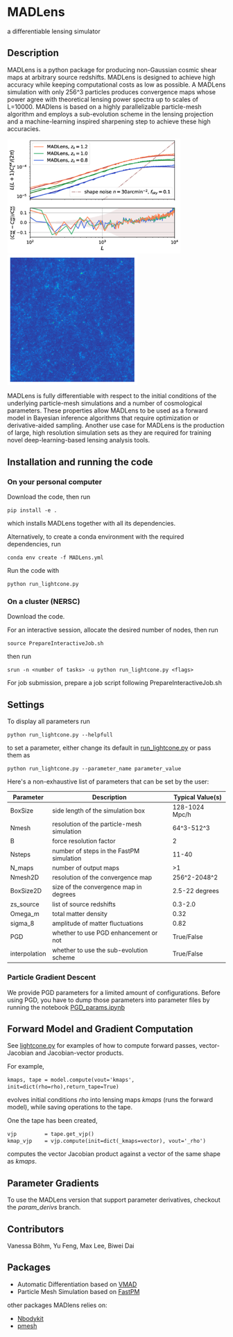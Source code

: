 # MADLens
a differentiable lensing simulator

## Description
MADLens is a python package for producing non-Gaussian cosmic shear maps at arbitrary source redshifts. MADLens is designed to achieve high accuracy while keeping computational costs as low as possible. A MADLens simulation with only 256^3 particles produces convergence maps whose power agree with theoretical lensing power spectra up to scales of L=10000.
MADlens is based on a highly parallelizable particle-mesh algorithm and employs a sub-evolution scheme in the lensing projection and a machine-learning inspired sharpening step to achieve these high accuracies.
<p float="left">
<img src="/figures/redshift_comp.png" width="400"/> 
  
<img src="/figures/lensing_map.png" width="300"/> 
</p>
  
MADLens is fully differentiable with respect to the initial conditions of the underlying particle-mesh simulations and a number of cosmological parameters. These properties allow MADLens to be used as a forward model in Bayesian inference algorithms that require optimization or derivative-aided sampling. Another use case for MADLens is the production of large, high resolution simulation sets as they are required for training novel deep-learning-based lensing analysis tools.

## Installation and running the code

### On your personal computer

Download the code, then run
```
pip install -e .
```
which installs MADLens together with all its dependencies.

Alternatively, to create a conda environment with the required dependencies, run 
```
conda env create -f MADLens.yml
```
Run the code with

```
python run_lightcone.py
```

### On a cluster (NERSC)

Download the code.

For an interactive session, allocate the desired number of nodes, then run 
```
source PrepareInteractiveJob.sh
```
then run 
```
srun -n <number of tasks> -u python run_lightcone.py <flags>
```

For job submission, prepare a job script following PrepareInteractiveJob.sh


## Settings

To display all parameters run

``` 
python run_lightcone.py --helpfull
```

to set a parameter, either change its default in [run_lightcone.py](https://github.com/VMBoehm/MADLens/blob/master/run_lightcone.py) or pass them as

```
python run_lightcone.py --parameter_name parameter_value
```
Here's a non-exhaustive list of parameters that can be set by the user:

Parameter |  Description | Typical Value(s) |
----------|--------------|------------------|
BoxSize | side length of the simulation box | 128-1024 Mpc/h |
Nmesh | resolution of the particle-mesh simulation | 64^3-512^3 |
B | force resolution factor | 2 |
Nsteps | number of steps in the FastPM simulation | 11-40 |
N_maps | number of output maps | >1 |
Nmesh2D | resolution of the convergence map | 256^2-2048^2 |
BoxSize2D | size of the convergence map in degrees | 2.5-22 degrees |
zs\_source | list of source redshifts | 0.3-2.0 |
Omega\_m | total matter density | 0.32 |
sigma\_8 | amplitude of matter fluctuations | 0.82 |
PGD | whether to use PGD enhancement or not | True/False |
interpolation | whether to use the sub-evolution scheme | True/False | 

### Particle Gradient Descent

We provide PGD parameters for a limited amount of configurations. Before using PGD, you have to dump those parameters into parameter files by running the notebook
[PGD_params.ipynb](https://github.com/VMBoehm/MADLens/blob/master/notebooks/PGD_params.ipynb)

## Forward Model and Gradient Computation

See [lightcone.py](https://github.com/VMBoehm/MADLens/blob/master/MADLens/lightcone.py) for examples of how to compute forward passes, vector-Jacobian and Jacobian-vector products.

For example,
```
kmaps, tape = model.compute(vout='kmaps', init=dict(rho=rho),return_tape=True)
```
evolves initial conditions *rho* into lensing maps *kmaps* (runs the forward model), while saving operations to the tape.

One the tape has been created,
```
vjp         = tape.get_vjp()
kmap_vjp    = vjp.compute(init=dict(_kmaps=vector), vout='_rho')
```
computes the vector Jacobian product against a vector of the same shape as *kmaps*.

## Parameter Gradients

To use the MADLens version that support parameter derivatives, checkout the *param_derivs* branch.

## Contributors

Vanessa Böhm, Yu Feng, Max Lee, Biwei Dai 

## Packages

- Automatic Differentiation based on [VMAD](https://github.com/rainwoodman/vmad)
- Particle Mesh Simulation based on [FastPM](https://github.com/rainwoodman/fastpm-python)

other packages MADlens relies on:

- [Nbodykit](https://nbodykit.readthedocs.io/en/latest/index.html)
- [pmesh](https://github.com/rainwoodman/pmesh)



